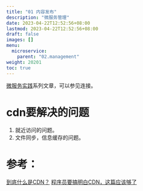 ```yaml
---
title: "01 内容发布"
description: "微服务管理"
date: 2023-04-22T12:52:56+08:00
lastmod: 2023-04-22T12:52:56+08:00
draft: false
images: []
menu:
  microservice:
    parent: "02.management"
weight: 20201
toc: true
---
```


[微服务实践](https://www.jianshu.com/c/90fcbc52ce97)系列文章，可以参见连接。

# cdn要解决的问题
1. 就近访问的问题。
2. 文件同步，信息缓存的问题。

# 参考：
[到底什么是CDN？](https://www.huxiu.com/article/276456.html)
[程序员要搞明白CDN，这篇应该够了](https://www.cnblogs.com/nicerblog/p/11202466.html)
